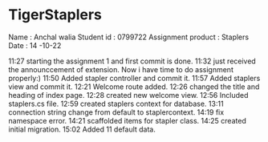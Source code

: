 # TigerStaplers
Name : Anchal walia
Student id : 0799722
Assignment product : Staplers
Date : 14 -10-22

11:27 starting the assignment 1 and first commit is done.
11:32 just received the announccement of extension. Now i have time to do assignment properly:)
11:50 Added stapler controller and commit it.
11:57 Added staplers view and commit it.
12:21 Welcome route added.
12:26 changed the title and heading of index page.
12:28 created new welcome view.
12:56 Included staplers.cs file.
12:59 created staplers context for database.
13:11 connection string change from default to staplercontext.
14:19 fix namespace error.
14:21 scaffolded items for stapler class.
14:25 created initial migration.
15:02 Added 11 default data.
